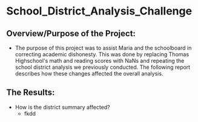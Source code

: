 # School_District_Analysis_Challenge

## Overview/Purpose of the Project:
   * The purpose of this project was to assist Maria and the schoolboard in correcting academic dishonesty. This was done by replacing Thomas Highschool's math and reading scores with NaNs and repeating the school district analysis we previously conducted. The following report describes how these changes affected the overall analysis.
   
## The Results:
   *  How is the district summary affected?
      * fkdd
